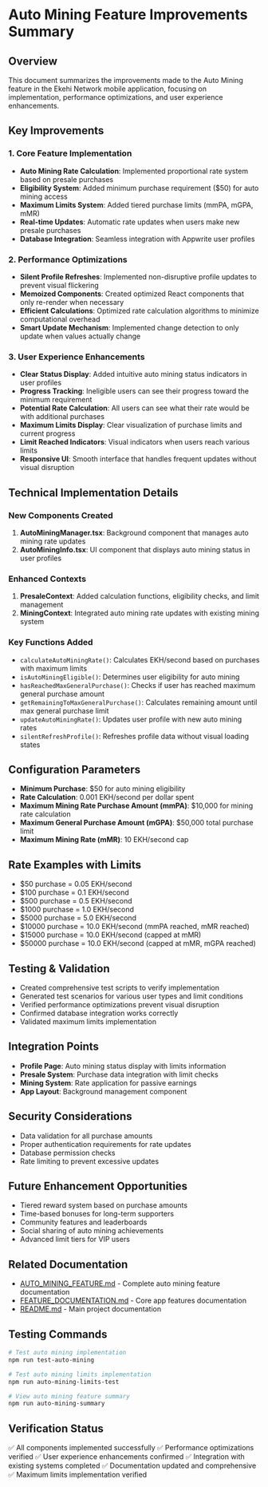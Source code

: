 # Auto Mining Feature Improvements Summary

## Overview
This document summarizes the improvements made to the Auto Mining feature in the Ekehi Network mobile application, focusing on implementation, performance optimizations, and user experience enhancements.

## Key Improvements

### 1. Core Feature Implementation
- **Auto Mining Rate Calculation**: Implemented proportional rate system based on presale purchases
- **Eligibility System**: Added minimum purchase requirement ($50) for auto mining access
- **Maximum Limits System**: Added tiered purchase limits (mmPA, mGPA, mMR)
- **Real-time Updates**: Automatic rate updates when users make new presale purchases
- **Database Integration**: Seamless integration with Appwrite user profiles

### 2. Performance Optimizations
- **Silent Profile Refreshes**: Implemented non-disruptive profile updates to prevent visual flickering
- **Memoized Components**: Created optimized React components that only re-render when necessary
- **Efficient Calculations**: Optimized rate calculation algorithms to minimize computational overhead
- **Smart Update Mechanism**: Implemented change detection to only update when values actually change

### 3. User Experience Enhancements
- **Clear Status Display**: Added intuitive auto mining status indicators in user profiles
- **Progress Tracking**: Ineligible users can see their progress toward the minimum requirement
- **Potential Rate Calculation**: All users can see what their rate would be with additional purchases
- **Maximum Limits Display**: Clear visualization of purchase limits and current progress
- **Limit Reached Indicators**: Visual indicators when users reach various limits
- **Responsive UI**: Smooth interface that handles frequent updates without visual disruption

## Technical Implementation Details

### New Components Created
1. **AutoMiningManager.tsx**: Background component that manages auto mining rate updates
2. **AutoMiningInfo.tsx**: UI component that displays auto mining status in user profiles

### Enhanced Contexts
1. **PresaleContext**: Added calculation functions, eligibility checks, and limit management
2. **MiningContext**: Integrated auto mining rate updates with existing mining system

### Key Functions Added
- `calculateAutoMiningRate()`: Calculates EKH/second based on purchases with maximum limits
- `isAutoMiningEligible()`: Determines user eligibility for auto mining
- `hasReachedMaxGeneralPurchase()`: Checks if user has reached maximum general purchase amount
- `getRemainingToMaxGeneralPurchase()`: Calculates remaining amount until max general purchase limit
- `updateAutoMiningRate()`: Updates user profile with new auto mining rates
- `silentRefreshProfile()`: Refreshes profile data without visual loading states

## Configuration Parameters
- **Minimum Purchase**: $50 for auto mining eligibility
- **Rate Calculation**: 0.001 EKH/second per dollar spent
- **Maximum Mining Rate Purchase Amount (mmPA)**: $10,000 for mining rate calculation
- **Maximum General Purchase Amount (mGPA)**: $50,000 total purchase limit
- **Maximum Mining Rate (mMR)**: 10 EKH/second cap

## Rate Examples with Limits
- $50 purchase = 0.05 EKH/second
- $100 purchase = 0.1 EKH/second
- $500 purchase = 0.5 EKH/second
- $1000 purchase = 1.0 EKH/second
- $5000 purchase = 5.0 EKH/second
- $10000 purchase = 10.0 EKH/second (mmPA reached, mMR reached)
- $15000 purchase = 10.0 EKH/second (capped at mMR)
- $50000 purchase = 10.0 EKH/second (capped at mMR, mGPA reached)

## Testing & Validation
- Created comprehensive test scripts to verify implementation
- Generated test scenarios for various user types and limit conditions
- Verified performance optimizations prevent visual disruption
- Confirmed database integration works correctly
- Validated maximum limits implementation

## Integration Points
- **Profile Page**: Auto mining status display with limits information
- **Presale System**: Purchase data integration with limit checks
- **Mining System**: Rate application for passive earnings
- **App Layout**: Background management component

## Security Considerations
- Data validation for all purchase amounts
- Proper authentication requirements for rate updates
- Database permission checks
- Rate limiting to prevent excessive updates

## Future Enhancement Opportunities
- Tiered reward system based on purchase amounts
- Time-based bonuses for long-term supporters
- Community features and leaderboards
- Social sharing of auto mining achievements
- Advanced limit tiers for VIP users

## Related Documentation
- [AUTO_MINING_FEATURE.md](AUTO_MINING_FEATURE.md) - Complete auto mining feature documentation
- [FEATURE_DOCUMENTATION.md](FEATURE_DOCUMENTATION.md) - Core app features documentation
- [README.md](../README.md) - Main project documentation

## Testing Commands
```bash
# Test auto mining implementation
npm run test-auto-mining

# Test auto mining limits implementation
npm run auto-mining-limits-test

# View auto mining feature summary
npm run auto-mining-summary
```

## Verification Status
✅ All components implemented successfully
✅ Performance optimizations verified
✅ User experience enhancements confirmed
✅ Integration with existing systems completed
✅ Documentation updated and comprehensive
✅ Maximum limits implementation verified